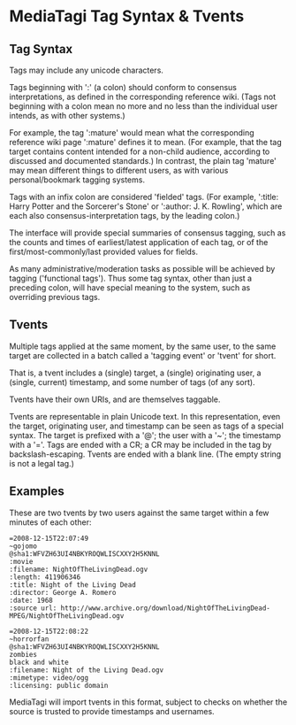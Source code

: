 MediaTagi Tag Syntax & Tvents
=============================

Tag Syntax
----------

Tags may include any unicode characters.

Tags beginning with ':' (a colon) should conform to consensus interpretations, as defined in the corresponding reference wiki. (Tags not beginning with a colon mean no more and no less than the individual user intends, as with other systems.)

For example, the tag ':mature' would mean what the corresponding reference wiki page ':mature' defines it to mean. (For example, that the tag target contains content intended for a non-child audience, according to discussed and documented standards.) In contrast, the plain tag 'mature' may mean different things to different users, as with various personal/bookmark tagging systems.

Tags with an infix colon are considered 'fielded' tags. (For example, ':title: Harry Potter and the Sorcerer's Stone' or ':author: J. K. Rowling', which are each also consensus-interpretation tags, by the leading colon.)

The interface will provide special summaries of consensus tagging, such as the counts and times of earliest/latest application of each tag, or of the first/most-commonly/last provided values for fields.

As many administrative/moderation tasks as possible will be achieved by tagging ('functional tags'). Thus some tag syntax, other than just a preceding colon, will have special meaning to the system, such as overriding previous tags.

Tvents
------

Multiple tags applied at the same moment, by the same user, to the same target are collected in a batch called a 'tagging event' or 'tvent' for short.

That is, a tvent includes a (single) target, a (single) originating user, a (single, current) timestamp, and some number of tags (of any sort).

Tvents have their own URIs, and are themselves taggable.

Tvents are representable in plain Unicode text. In this representation, even the target, originating user, and timestamp can be seen as tags of a special syntax. The target is prefixed with a '@'; the user with a '~'; the timestamp with a '='. Tags are ended with a CR; a CR may be included in the tag by backslash-escaping. Tvents are ended with a blank line. (The empty string is not a legal tag.)


Examples
--------

These are two tvents by two users against the same target within a few minutes of each other:

    =2008-12-15T22:07:49
    ~gojomo
    @sha1:WFVZH63UI4NBKYROQWLISCXXY2H5KNNL
    :movie
    :filename: NightOfTheLivingDead.ogv
    :length: 411906346
    :title: Night of the Living Dead
    :director: George A. Romero
    :date: 1968
    :source url: http://www.archive.org/download/NightOfTheLivingDead-MPEG/NightOfTheLivingDead.ogv
    
    =2008-12-15T22:08:22
    ~horrorfan
    @sha1:WFVZH63UI4NBKYROQWLISCXXY2H5KNNL
    zombies
    black and white
    :filename: Night of the Living Dead.ogv
    :mimetype: video/ogg
    :licensing: public domain

MediaTagi will import tvents in this format, subject to checks on whether the source is trusted to provide timestamps and usernames.
